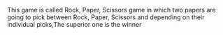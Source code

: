 This game is called Rock, Paper, Scissors game in which two papers are going to pick between Rock, Paper, Scissors and depending on their individual picks,The superior one is the winner
